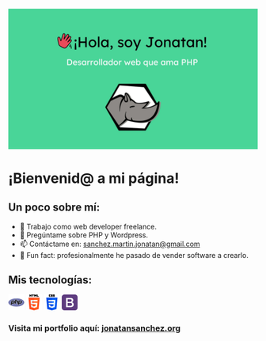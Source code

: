![Jonatan desarrollador web](jonatanSM.jpg)

# ¡Bienvenid@ a mi página!

## Un poco sobre mí:

- 🚀 Trabajo como web developer freelance. 
- 💬 Pregúntame sobre PHP y Wordpress.
- 📫 Contáctame en: sanchez.martin.jonatan@gmail.com
- 🤠 Fun fact: profesionalmente he pasado de vender software a crearlo.

## Mis tecnologías:

![PHP](php.png)  ![HTML](html.png)  ![CSS](css.png)  ![Bootstrap](bootstrap.png)



### Visita mi portfolio aquí: [jonatansanchez.org](https://jonatansanchez.org/)
